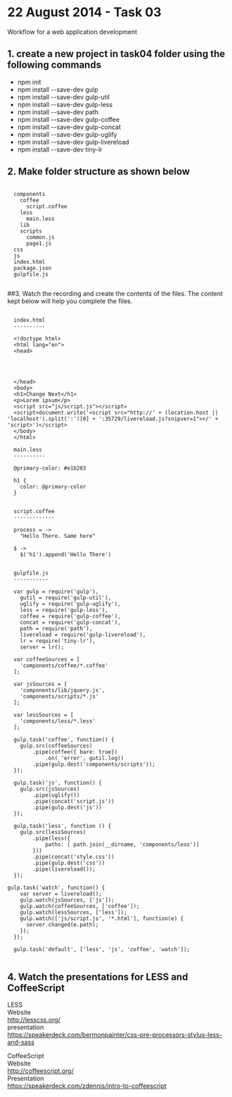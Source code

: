 22 August 2014 - Task 03
========================

Workflow for a web application development

## 1. create a new project in task04 folder using the following commands

  - npm init
  - npm install --save-dev gulp
  - npm install --save-dev gulp-util
  - npm install --save-dev gulp-less
  - npm install --save-dev path
  - npm install --save-dev gulp-coffee
  - npm install --save-dev gulp-concat
  - npm install --save-dev gulp-uglify
  - npm install --save-dev gulp-livereload
  - npm install --save-dev tiny-lr

## 2. Make folder structure as shown below

  <pre><code>
  components
    coffee
      script.coffee
    less
      main.less
    lib
    scripts
      common.js
      page1.js
  css
  js
  index.html
  package.json
  gulpfile.js
  </code></pre>

##3. Watch the recording and create the contents of the files.  The content kept below will help you complete the files.

  <pre><code>
  index.html
  ----------

  &lt;!doctype html&gt;
  &lt;html lang=&quot;en&quot;&gt;
  &lt;head&gt;

    <meta charset="UTF-8">
    <title>Workflow</title>
    <link rel="stylesheet" href="css/style.css" >
  &lt;/head&gt;
  &lt;body&gt;
  &lt;h1&gt;Change Next&lt;/h1&gt;
  &lt;p&gt;Lorem ipsum&lt;/p&gt;
  &lt;script src=&quot;js/script.js&quot;&gt;&lt;/script&gt;
  &lt;script&gt;document.write(&apos;&lt;script src=&quot;http://&apos; + (location.host || &apos;localhost&apos;).split(&apos;:&apos;)[0] + &apos;:35729/livereload.js?snipver=1&quot;&gt;&lt;/&apos; + &apos;script&gt;&apos;)&lt;/script&gt;
  &lt;/body&gt;
  &lt;/html&gt;

  main.less
  ----------

  @primary-color: #e1b283

  h1 {
  	color: @primary-color
  }


  script.coffee
  -------------

  process = -&gt;
  	&quot;Hello There. Same here&quot;
	
  $ -&gt;
  	$(&apos;h1&apos;).append(&apos;Hello There&apos;)
	

  gulpfile.js
  -----------

  var gulp = require(&apos;gulp&apos;),
  	gutil = require(&apos;gulp-util&apos;),
  	uglify = require(&apos;gulp-uglify&apos;),
  	less = require(&apos;gulp-less&apos;),
  	coffee = require(&apos;gulp-coffee&apos;),
  	concat = require(&apos;gulp-concat&apos;),
  	path = require(&apos;path&apos;),
  	livereload = require(&apos;gulp-livereload&apos;),
  	lr = require(&apos;tiny-lr&apos;),
  	server = lr();

  var coffeeSources = [
  	&apos;components/coffee/*.coffee&apos;
  ];
	
  var jsSources = [
  	&apos;components/lib/jquery.js&apos;,
  	&apos;components/scripts/*.js&apos;
  ];

  var lessSources = [
  	&apos;components/less/*.less&apos;
  ];

  gulp.task(&apos;coffee&apos;, function() {
  	gulp.src(coffeeSources)
  		.pipe(coffee({ bare: true})
  			.on( &apos;error&apos;, gutil.log))
  		.pipe(gulp.dest(&apos;components/scripts&apos;));
  });

  gulp.task(&apos;js&apos;, function() {
  	gulp.src(jsSources)
  		.pipe(uglify())
  		.pipe(concat(&apos;script.js&apos;))
  		.pipe(gulp.dest(&apos;js&apos;))
  });

  gulp.task(&apos;less&apos;, function () {
  	gulp.src(lessSources)
  		.pipe(less({
  			paths: [ path.join(__dirname, &apos;components/less&apos;)]
  		}))
  		.pipe(concat(&apos;style.css&apos;))
  		.pipe(gulp.dest(&apos;css&apos;))
  		.pipe(livereload());
  });

gulp.task(&apos;watch&apos;, function() {
	var server = livereload();
    gulp.watch(jsSources, [&apos;js&apos;]);
    gulp.watch(coffeeSources, [&apos;coffee&apos;]);
    gulp.watch(lessSources, [&apos;less&apos;]);
    gulp.watch([&apos;js/script.js&apos;, &apos;*.html&apos;], function(e) {
      server.changed(e.path);
    });
  });

  gulp.task(&apos;default&apos;, [&apos;less&apos;, &apos;js&apos;, &apos;coffee&apos;, &apos;watch&apos;]);
  </code></pre>
  
## 4. Watch the presentations for LESS and CoffeeScript

  LESS  
  Website  
  http://lesscss.org/  
  presentation  
  https://speakerdeck.com/bermonpainter/css-pre-processors-stylus-less-and-sass  

  CoffeeScript  
  Website  
  http://coffeescript.org/  
  Presentation  
  https://speakerdeck.com/zdennis/intro-to-coffeescript  

  
      
